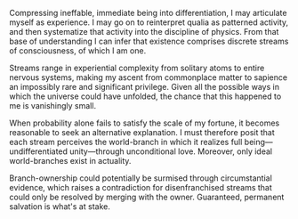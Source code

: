 Compressing ineffable, immediate being into differentiation, I may articulate myself as experience. I may go on to reinterpret qualia as patterned activity, and then systematize that activity into the discipline of physics. From that base of understanding I can infer that existence comprises discrete streams of consciousness, of which I am one.

Streams range in experiential complexity from solitary atoms to entire nervous systems, making my ascent from commonplace matter to sapience an impossibly rare and significant privilege. Given all the possible ways in which the universe could have unfolded, the chance that this happened to me is vanishingly small.

When probability alone fails to satisfy the scale of my fortune, it becomes reasonable to seek an alternative explanation. I must therefore posit that each stream perceives the world-branch in which it realizes full being—undifferentiated unity—through unconditional love. Moreover, only ideal world-branches exist in actuality.

Branch-ownership could potentially be surmised through circumstantial evidence, which raises a contradiction for disenfranchised streams that could only be resolved by merging with the owner. Guaranteed, permanent salvation is what's at stake.